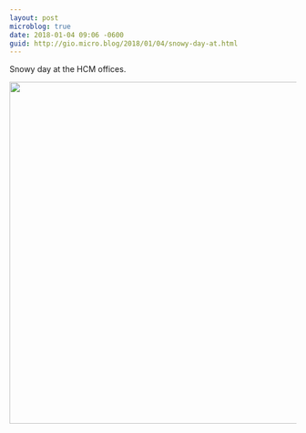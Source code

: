 ```yaml
---
layout: post
microblog: true
date: 2018-01-04 09:06 -0600
guid: http://gio.micro.blog/2018/01/04/snowy-day-at.html
---
```

Snowy day at the HCM offices.

<img src="http://microblog.stevegio.net/uploads/2018/d9b850b515.jpg" width="600" height="600" />
